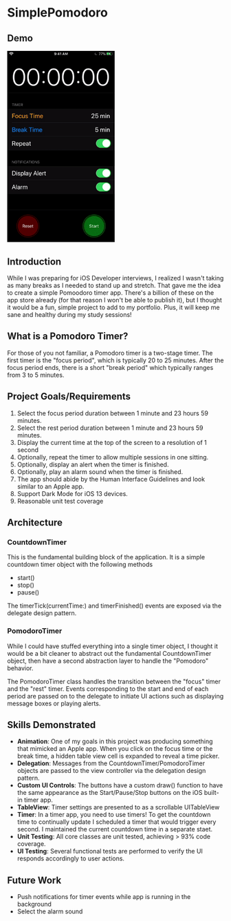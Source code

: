 # SimplePomodoro

## Demo

<img src="https://github.com/dgreenheck/SimplePomodoro/blob/master/demo/dark_mode.gif" width="250">

## Introduction
While I was preparing for iOS Developer interviews, I realized I wasn't taking as many breaks as I needed to stand up and stretch. That gave me the idea to create a simple Pomoodoro timer app. There's a billion of these on the app store already (for that reason I won't be able to publish it), but I thought it would be a fun, simple project to add to my portfolio. Plus, it will keep me sane and healthy during my study sessions!

## What is a Pomodoro Timer?
For those of you not familiar, a Pomodoro timer is a two-stage timer. The first timer is the "focus period", which is typically 20 to 25 minutes. After the focus period ends, there is a short "break period" which typically ranges from 3 to 5 minutes.

## Project Goals/Requirements
1. Select the focus period duration between 1 minute and 23 hours 59 minutes.
2. Select the rest period duration between 1 minute and 23 hours 59 minutes.
3. Display the current time at the top of the screen to a resolution of 1 second
4. Optionally, repeat the timer to allow multiple sessions in one sitting.
5. Optionally, display an alert when the timer is finished.
6. Optionally, play an alarm sound when the timer is finished.
7. The app should abide by the Human Interface Guidelines and look similar to an Apple app.
8. Support Dark Mode for iOS 13 devices.
9. Reasonable unit test coverage

## Architecture

### CountdownTimer
This is the fundamental building block of the application. It is a simple countdown timer object with the following methods

- start()
- stop()
- pause()

The timerTick(currentTime:) and timerFinished() events are exposed via the delegate design pattern.

### PomodoroTimer
While I could have stuffed everything into a single timer object, I thought it would be a bit cleaner to abstract out the fundamental CountdownTimer object, then have a second abstraction layer to handle the "Pomodoro" behavior.

The PomodoroTimer class handles the transition between the "focus" timer and the "rest" timer. Events corresponding to the start and end of each period are passed on to the delegate to initiate UI actions such as displaying message boxes or playing alerts.

## Skills Demonstrated
- **Animation**: One of my goals in this project was producing something that mimicked an Apple app. When you click on the focus time or the break time, a hidden table view cell is expanded to reveal a time picker.
- **Delegation**: Messages from the CountdownTimer/PomodoroTimer objects are passed to the view controller via the delegation design pattern.
- **Custom UI Controls**: The buttons have a custom draw() function to have the same appearance as the Start/Pause/Stop buttons on the iOS built-in timer app.
- **TableView**: Timer settings are presented to as a scrollable UITableView
- **Timer**: In a timer app, you need to use timers! To get the countdown time to continually update I scheduled a timer that would trigger every second. I maintained the current countdown time in a separate staet.
- **Unit Testing**: All core classes are unit tested, achieving > 93% code coverage.
- **UI Testing**: Several functional tests are performed to verify the UI responds accordingly to user actions.

## Future Work
- Push notifications for timer events while app is running in the background
- Select the alarm sound
